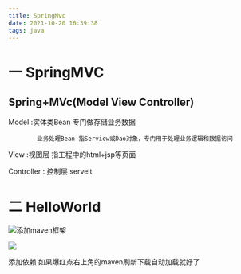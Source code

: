 ```yaml
---
title: SpringMvc
date: 2021-10-20 16:39:38
tags: java
---
```


#  一  SpringMVC

## Spring+MVc(Model View Controller)

Model :实体类Bean     专门做存储业务数据  

 			业务处理Bean 指Servicw或Dao对象，专门用于处理业务逻辑和数据访问

View :视图层  指工程中的html+jsp等页面  

Controller : 控制层 servelt 

# 二 HelloWorld

![添加maven框架](https://i.loli.net/2021/10/20/mIv4EeUBpWXiFrR.png)

![](https://i.loli.net/2021/10/20/4sMPdelLVobrc9E.png)

添加依赖 如果爆红点右上角的maven刷新下载自动加载就好了

